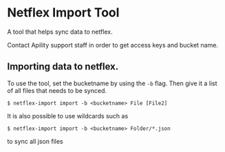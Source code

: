# Netflex Import Tool

A tool that helps sync data to netflex.

Contact Apility support staff in order to get access keys and bucket name.


## Importing data to netflex.

To use the tool, set the bucketname by using the `-b` flag. Then give it a list of all files that needs to be synced.

```
$ netflex-import import -b <bucketname> File [File2]
``` 

It is also possible to use wildcards such as

```
$ netflex-import import -b <bucketname> Folder/*.json
``` 

to sync all json files